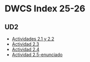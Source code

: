 # DWCS Index 25-26
## UD2
- [Actividades 2.1 y 2.2](https://github.com/dwcs-code-2425/r26_Actividades2.1-2.2.git)
- [Actividad 2.3](https://github.com/dwcs-code-2425/r26_Actividad2.3.git)
- [Actividad 2.4](https://github.com/dwcs-code-2425/r26_Actividad2.4.git)
- [Actividad 2.5-enunciado](https://github.com/dwcs-code-2425/r26_Actividad2.5--_FILES.git)
